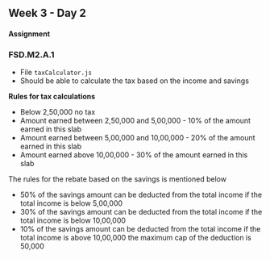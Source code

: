 ## Week 3 - Day 2

#### Assignment

### FSD.M2.A.1

- File `taxCalculator.js` 
- Should be able to calculate the tax based on the income and savings

**Rules for tax calculations**

- Below 2,50,000 no tax
- Amount earned between 2,50,000 and 5,00,000 - 10% of the amount earned in this slab
- Amount earned between 5,00,000 and 10,00,000 - 20% of the amount earned in this slab
- Amount earned above 10,00,000 - 30% of the amount earned in this slab

The rules for the rebate based on the savings is mentioned below

- 50% of the savings amount can be deducted from the total income if the total income is below 5,00,000
- 30% of the savings amount can be deducted from the total income if the total income is below 10,00,000
- 10% of the savings amount can be deducted from the total income if the total income is above 10,00,000 the maximum cap of the deduction is 50,000
